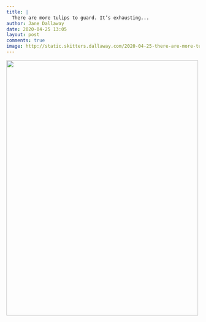 ```yaml
---
title: |
  There are more tulips to guard. It’s exhausting...
author: Jane Dallaway
date: 2020-04-25 13:05
layout: post
comments: true
image: http://static.skitters.dallaway.com/2020-04-25-there-are-more-tulips-to-guard--it-s-exhausting-thumb-1-IMG-0503.JPG
---
```


<div>
        <a href="http://static.skitters.dallaway.com/2020-04-25-there-are-more-tulips-to-guard--it-s-exhausting-fullsize-1-IMG-0503.JPG">
          <img src="http://static.skitters.dallaway.com/2020-04-25-there-are-more-tulips-to-guard--it-s-exhausting-thumb-1-IMG-0503.JPG" width="500" height="667"/>
        </a>
      </div>


  
      